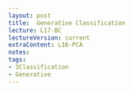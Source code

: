 ```yaml
---
layout: post
title:  Generative Classification
lecture: L17-BC
lectureVersion: current
extraContent: L16-PCA 
notes: 
tags:
- 3Classification
- Generative
---
```


